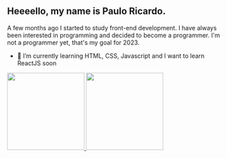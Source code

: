 ## Heeeello, my name is Paulo Ricardo.  
A few months ago I started to study front-end development. I have always been interested in programming and decided to become a programmer. I'm not a programmer yet, that's my goal for 2023.

- 🌱 I’m currently learning HTML, CSS, Javascript and I want to learn ReactJS soon

<div>
  <a href="https://github.com/pRicard0">
  <img height="180em" src="https://github-readme-stats.vercel.app/api?username=pRicard0&show_icons=true&theme=dark&include_all_commits=true&count_private=true"/>
  <img height="180em" src="https://github-readme-stats.vercel.app/api/top-langs/?username=pRicard0&layout=compact&langs_count=16&theme=dark"/>
</div>
